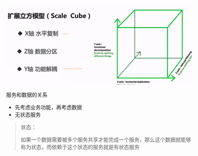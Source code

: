 ![image-20210203225335518](.assets/image-20210203225335518.png)







服务和数据的关系

- 先考虑业务功能，再考虑数据
- 无状态服务

> 状态：
>
> ​	如果一个数据需要被多个服务共享才能完成一个服务，那么这个数据就能够称为状态，而依赖于这个状态的服务就是有状态服务

